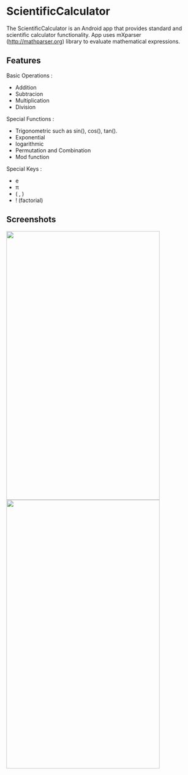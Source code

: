 # ScientificCalculator

The ScientificCalculator is an Android app that provides standard and scientific calculator functionality.
App uses mXparser (http://mathparser.org) library to evaluate mathematical expressions.

## Features

Basic Operations :

- Addition
- Subtracion
- Multiplication
- Division

Special Functions :

- Trigonometric such as sin(), cos(), tan().
- Exponential
- logarithmic
- Permutation and Combination
- Mod function

Special Keys :

- e
- π
- ( , )
- ! (factorial)

## Screenshots

<img src="https://user-images.githubusercontent.com/115719989/209432527-2a3b99ae-0db6-474d-ad15-b78ad6f811e5.jpg" width="400" height="700">
<img src="https://user-images.githubusercontent.com/115719989/209432542-5e37785f-d952-442a-8dd2-4b3d80c000fb.jpg" width="400" height="700">
